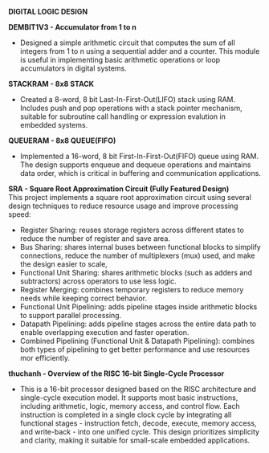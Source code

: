**DIGITAL LOGIC DESIGN**

**DEMBIT1V3 - Accumulator from 1 to n**
* Designed a simple arithmetic circuit that computes the sum of all integers from 1 to n using a sequential adder and a counter. This module is useful in implementing basic arithmetic operations or loop accumulators in digital systems.

**STACKRAM - 8x8 STACK**
* Created a 8-word, 8 bit Last-In-First-Out(LIFO) stack using RAM. Includes push and pop operations with a stack pointer mechanism, suitable for subroutine call handling or expression evalution in embedded systems.

**QUEUERAM - 8x8 QUEUE(FIFO)**  
* Implemented a 16-word, 8 bit First-In-First-Out(FIFO) queue using RAM. The design supports enqueue and dequeue operations and maintains data order, which is critical in buffering and communication applications.

**SRA - Square Root Approximation Circuit (Fully Featured Design)**  
This project implements a square root approximation circuit using several design techniques to reduce resource usage and improve processing speed:
 * Register Sharing: reuses storage registers across different states to reduce the number of register and save area.
 * Bus Sharing: shares internal buses between functional blocks to simplify connections, reduce the number of multiplexers (mux) used, and make the design easier to scale,
 * Functional Unit Sharing: shares arithmetic blocks (such as adders and subtractors) across operators to use less logic.
 * Register Merging: combines temporary registers to reduce memory needs while keeping correct behavior.
 * Functional Unit Pipelining: adds pipeline stages inside arithmetic blocks to support parallel processing.
 * Datapath Pipelining: adds pipeline stages across the entire data path to enable overlapping execution and faster operation.
 * Combined Pipelining (Functional Unit & Datapath Pipelining): combines both types of pipelining to get better performance and use resources mor efficiently.

**thuchanh - Overview of the RISC 16-bit Single-Cycle Processor**  
* This is a 16-bit processor designed based on the RISC architecture and single-cycle execution model. It supports most basic instructions, including arithmetic, logic, memory access, and control flow. Each instruction is completed in a single clock cycle by integrating all functional stages - instruction fetch, decode, execute, memory access, and write-back - into one unified cycle. This design prioritizes simplicity and clarity, making it suitable for small-scale embedded applications.

